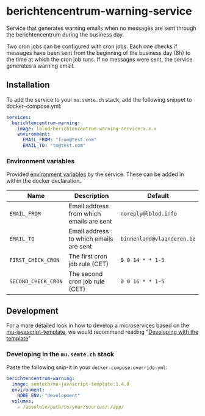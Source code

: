 # berichtencentrum-warning-service

Service that generates warning emails when no messages are sent through the berichtencentrum during
the business day.

Two cron jobs can be configured with cron jobs. Each one checks if messages have been
sent from the beginning of the business day (8h) to the time at which the cron job runs. If no
messages were sent, the service generates a warning email.

## Installation

To add the service to your `mu.semte.ch` stack, add the following snippet to docker-compose.yml:

```yaml
services:
  berichtencentrum-warning:
    image: lblod/berichtencentrum-warning-service:x.x.x
    environment:
      EMAIL_FROM: "from@test.com"
      EMAIL_TO: "to@test.com"
```

### Environment variables

Provided [environment variables](https://docs.docker.com/compose/environment-variables/) by the service. These can be added in within the docker declaration.

| Name                | Description                              | Default                         |
| ------------------- | ---------------------------------------- | ------------------------------- |
| `EMAIL_FROM`        | Email address from which emails are sent | `noreply@lblod.info`            |
| `EMAIL_TO`          | Email address to which emails are sent   | `binnenland@vlaanderen.be`      |
| `FIRST_CHECK_CRON`  | The first cron job rule (CET)            | `0 0 14 * * 1-5`                |
| `SECOND_CHECK_CRON` | The second cron job rule (CET)           | `0 0 16 * * 1-5`                |

## Development

For a more detailed look in how to develop a microservices based on
the [mu-javascript-template](https://github.com/mu-semtech/mu-javascript-template), we would recommend
reading "[Developing with the template](https://github.com/mu-semtech/mu-javascript-template#developing-with-the-template)"

### Developing in the `mu.semte.ch` stack

Paste the following snip-it in your `docker-compose.override.yml`:

````yaml  
berichtencentrum-warning:
  image: semtech/mu-javascript-template:1.4.0
  environment:
    NODE_ENV: "development"
  volumes:
    - /absolute/path/to/your/sources/:/app/
````
